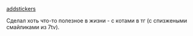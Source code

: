 [addstickers](https://t.me/addstickers/rprtr259)

Сделал хоть что-то полезное в жизни -  с котами в тг (с спизжеными смайликами из 7tv).
